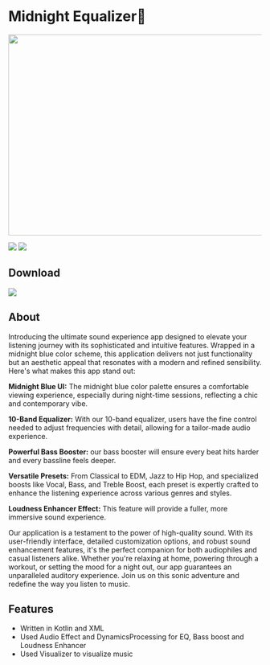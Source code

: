 # Midnight Equalizer🌙

<p align="center">
<img src="https://github.com/Team-Roulette/Midnight-Equalizer/assets/101652649/f00322fe-e853-4470-9b4e-45354aed34a0"
  width="800" height="400"/>
</p>

<img src="https://img.shields.io/badge/Platform-Android-Color"> <img src="https://img.shields.io/badge/minSdkVersion-30-Color">

## Download

[<img src = "https://github.com/Team-Roulette/Midnight-Equalizer/assets/101652649/9301f88e-49b6-49f2-bdb6-1a6757a0a017"/>]()

## About

Introducing the ultimate sound experience app designed to elevate your listening journey with its sophisticated and intuitive features. Wrapped in a midnight blue color scheme, this application delivers not just functionality but an aesthetic appeal that resonates with a modern and refined sensibility. Here's what makes this app stand out:

**Midnight Blue UI:** The midnight blue color palette ensures a comfortable viewing experience, especially during night-time sessions, reflecting a chic and contemporary vibe.

**10-Band Equalizer:** With our 10-band equalizer, users have the fine control needed to adjust frequencies with detail, allowing for a tailor-made audio experience. 

**Powerful Bass Booster:** our bass booster will ensure every beat hits harder and every bassline feels deeper.

**Versatile Presets:** From Classical to EDM, Jazz to Hip Hop, and specialized boosts like Vocal, Bass, and Treble Boost, each preset is expertly crafted to enhance the listening experience across various genres and styles.

**Loudness Enhancer Effect:** This feature will provide a fuller, more immersive sound experience.

Our application is a testament to the power of high-quality sound. With its user-friendly interface, detailed customization options, and robust sound enhancement features, it's the perfect companion for both audiophiles and casual listeners alike. Whether you're relaxing at home, powering through a workout, or setting the mood for a night out, our app guarantees an unparalleled auditory experience. Join us on this sonic adventure and redefine the way you listen to music.

## Features

- Written in Kotlin and XML
- Used Audio Effect and DynamicsProcessing for EQ, Bass boost and Loudness Enhancer
- Used Visualizer to visualize music
